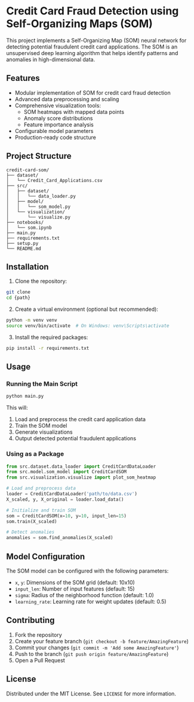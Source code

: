 # Credit Card Fraud Detection using Self-Organizing Maps (SOM)

This project implements a Self-Organizing Map (SOM) neural network for detecting potential fraudulent credit card applications. The SOM is an unsupervised deep learning algorithm that helps identify patterns and anomalies in high-dimensional data.

## Features

- Modular implementation of SOM for credit card fraud detection
- Advanced data preprocessing and scaling
- Comprehensive visualization tools:
  - SOM heatmaps with mapped data points
  - Anomaly score distributions
  - Feature importance analysis
- Configurable model parameters
- Production-ready code structure

## Project Structure

```
credit-card-som/
├── dataset/
│   └── Credit_Card_Applications.csv
├── src/
│   ├── dataset/
│   │   └── data_loader.py
│   ├── model/
│   │   └── som_model.py
│   └── visualization/
│       └── visualize.py
├── notebooks/
│   └── som.ipynb
├── main.py
├── requirements.txt
├── setup.py
└── README.md
```

## Installation

1. Clone the repository:
```bash
git clone 
cd {path}
```

2. Create a virtual environment (optional but recommended):
```bash
python -m venv venv
source venv/bin/activate  # On Windows: venv\Scripts\activate
```

3. Install the required packages:
```bash
pip install -r requirements.txt
```

## Usage

### Running the Main Script

```bash
python main.py
```

This will:
1. Load and preprocess the credit card application data
2. Train the SOM model
3. Generate visualizations
4. Output detected potential fraudulent applications

### Using as a Package

```python
from src.dataset.data_loader import CreditCardDataLoader
from src.model.som_model import CreditCardSOM
from src.visualization.visualize import plot_som_heatmap

# Load and preprocess data
loader = CreditCardDataLoader('path/to/data.csv')
X_scaled, y, X_original = loader.load_data()

# Initialize and train SOM
som = CreditCardSOM(x=10, y=10, input_len=15)
som.train(X_scaled)

# Detect anomalies
anomalies = som.find_anomalies(X_scaled)
```

## Model Configuration

The SOM model can be configured with the following parameters:

- `x`, `y`: Dimensions of the SOM grid (default: 10x10)
- `input_len`: Number of input features (default: 15)
- `sigma`: Radius of the neighborhood function (default: 1.0)
- `learning_rate`: Learning rate for weight updates (default: 0.5)

## Contributing

1. Fork the repository
2. Create your feature branch (`git checkout -b feature/AmazingFeature`)
3. Commit your changes (`git commit -m 'Add some AmazingFeature'`)
4. Push to the branch (`git push origin feature/AmazingFeature`)
5. Open a Pull Request

## License

Distributed under the MIT License. See `LICENSE` for more information.
